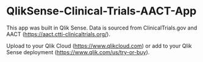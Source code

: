 # QlikSense-Clinical-Trials-AACT-App
This app was built in Qlik Sense. Data is sourced from ClinicalTrials.gov and AACT (https://aact.ctti-clinicaltrials.org/).

Upload to your Qlik Cloud (https://www.qlikcloud.com) or add to your Qlik Sense deployment (https://www.qlik.com/us/try-or-buy).
